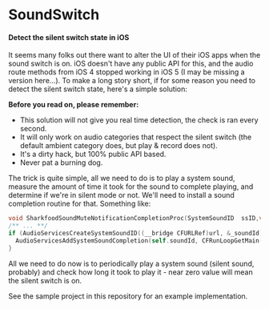 # SoundSwitch
#### Detect the silent switch state in iOS

It seems many folks out there want to alter the UI of their iOS apps when the sound switch is on.
iOS doesn't have any public API for this, and the audio route methods from iOS 4 stopped working in iOS 5 (I may be missing a version here...).
To make a long story short, if for some reason you need to detect the silent switch state, here's a simple solution:

__Before you read on, please remember:__

* This solution will not give you real time detection, the check is ran every second.
* It will only work on audio categories that respect the silent switch (the default ambient category does, but play & record does not).
* It's a dirty hack, but 100% public API based.
* Never pat a burning dog.

The trick is quite simple, all we need to do is to play a system sound, measure the amount of time it took for the sound to complete playing, and determine if we're in silent mode or not.
We'll need to install a sound completion routine for that.
Something like:
```objectivec
void SharkfoodSoundMuteNotificationCompletionProc(SystemSoundID  ssID,void* clientData); // sound completion proc
/** ... **/
if (AudioServicesCreateSystemSoundID((__bridge CFURLRef)url, &_soundId) == kAudioServicesNoError){
  AudioServicesAddSystemSoundCompletion(self.soundId, CFRunLoopGetMain(), kCFRunLoopDefaultMode, SharkfoodSoundMuteNotificationCompletionProc,(__bridge void *)(self));
}
```
All we need to do now is to periodically play a system sound (silent sound, probably) and check how long it took to play it - near zero value will mean the silent switch is on.

See the sample project in this repository for an example implementation.
